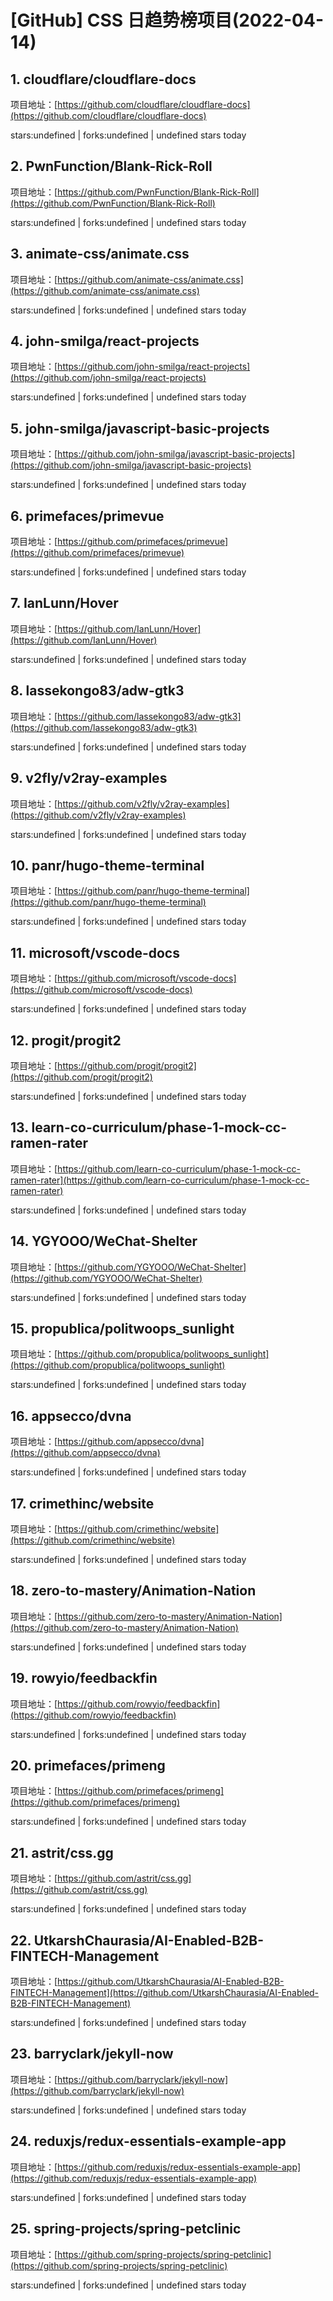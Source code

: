 # [GitHub] CSS 日趋势榜项目(2022-04-14)

## 1. cloudflare/cloudflare-docs 

项目地址：[https://github.com/cloudflare/cloudflare-docs](https://github.com/cloudflare/cloudflare-docs)

stars:undefined | forks:undefined | undefined stars today 



## 2. PwnFunction/Blank-Rick-Roll 

项目地址：[https://github.com/PwnFunction/Blank-Rick-Roll](https://github.com/PwnFunction/Blank-Rick-Roll)

stars:undefined | forks:undefined | undefined stars today 



## 3. animate-css/animate.css 

项目地址：[https://github.com/animate-css/animate.css](https://github.com/animate-css/animate.css)

stars:undefined | forks:undefined | undefined stars today 



## 4. john-smilga/react-projects 

项目地址：[https://github.com/john-smilga/react-projects](https://github.com/john-smilga/react-projects)

stars:undefined | forks:undefined | undefined stars today 



## 5. john-smilga/javascript-basic-projects 

项目地址：[https://github.com/john-smilga/javascript-basic-projects](https://github.com/john-smilga/javascript-basic-projects)

stars:undefined | forks:undefined | undefined stars today 



## 6. primefaces/primevue 

项目地址：[https://github.com/primefaces/primevue](https://github.com/primefaces/primevue)

stars:undefined | forks:undefined | undefined stars today 



## 7. IanLunn/Hover 

项目地址：[https://github.com/IanLunn/Hover](https://github.com/IanLunn/Hover)

stars:undefined | forks:undefined | undefined stars today 



## 8. lassekongo83/adw-gtk3 

项目地址：[https://github.com/lassekongo83/adw-gtk3](https://github.com/lassekongo83/adw-gtk3)

stars:undefined | forks:undefined | undefined stars today 



## 9. v2fly/v2ray-examples 

项目地址：[https://github.com/v2fly/v2ray-examples](https://github.com/v2fly/v2ray-examples)

stars:undefined | forks:undefined | undefined stars today 



## 10. panr/hugo-theme-terminal 

项目地址：[https://github.com/panr/hugo-theme-terminal](https://github.com/panr/hugo-theme-terminal)

stars:undefined | forks:undefined | undefined stars today 



## 11. microsoft/vscode-docs 

项目地址：[https://github.com/microsoft/vscode-docs](https://github.com/microsoft/vscode-docs)

stars:undefined | forks:undefined | undefined stars today 



## 12. progit/progit2 

项目地址：[https://github.com/progit/progit2](https://github.com/progit/progit2)

stars:undefined | forks:undefined | undefined stars today 



## 13. learn-co-curriculum/phase-1-mock-cc-ramen-rater 

项目地址：[https://github.com/learn-co-curriculum/phase-1-mock-cc-ramen-rater](https://github.com/learn-co-curriculum/phase-1-mock-cc-ramen-rater)

stars:undefined | forks:undefined | undefined stars today 



## 14. YGYOOO/WeChat-Shelter 

项目地址：[https://github.com/YGYOOO/WeChat-Shelter](https://github.com/YGYOOO/WeChat-Shelter)

stars:undefined | forks:undefined | undefined stars today 



## 15. propublica/politwoops_sunlight 

项目地址：[https://github.com/propublica/politwoops_sunlight](https://github.com/propublica/politwoops_sunlight)

stars:undefined | forks:undefined | undefined stars today 



## 16. appsecco/dvna 

项目地址：[https://github.com/appsecco/dvna](https://github.com/appsecco/dvna)

stars:undefined | forks:undefined | undefined stars today 



## 17. crimethinc/website 

项目地址：[https://github.com/crimethinc/website](https://github.com/crimethinc/website)

stars:undefined | forks:undefined | undefined stars today 



## 18. zero-to-mastery/Animation-Nation 

项目地址：[https://github.com/zero-to-mastery/Animation-Nation](https://github.com/zero-to-mastery/Animation-Nation)

stars:undefined | forks:undefined | undefined stars today 



## 19. rowyio/feedbackfin 

项目地址：[https://github.com/rowyio/feedbackfin](https://github.com/rowyio/feedbackfin)

stars:undefined | forks:undefined | undefined stars today 



## 20. primefaces/primeng 

项目地址：[https://github.com/primefaces/primeng](https://github.com/primefaces/primeng)

stars:undefined | forks:undefined | undefined stars today 



## 21. astrit/css.gg 

项目地址：[https://github.com/astrit/css.gg](https://github.com/astrit/css.gg)

stars:undefined | forks:undefined | undefined stars today 



## 22. UtkarshChaurasia/AI-Enabled-B2B-FINTECH-Management 

项目地址：[https://github.com/UtkarshChaurasia/AI-Enabled-B2B-FINTECH-Management](https://github.com/UtkarshChaurasia/AI-Enabled-B2B-FINTECH-Management)

stars:undefined | forks:undefined | undefined stars today 



## 23. barryclark/jekyll-now 

项目地址：[https://github.com/barryclark/jekyll-now](https://github.com/barryclark/jekyll-now)

stars:undefined | forks:undefined | undefined stars today 



## 24. reduxjs/redux-essentials-example-app 

项目地址：[https://github.com/reduxjs/redux-essentials-example-app](https://github.com/reduxjs/redux-essentials-example-app)

stars:undefined | forks:undefined | undefined stars today 



## 25. spring-projects/spring-petclinic 

项目地址：[https://github.com/spring-projects/spring-petclinic](https://github.com/spring-projects/spring-petclinic)

stars:undefined | forks:undefined | undefined stars today 



